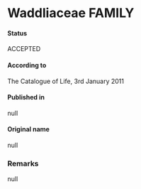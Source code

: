 # Waddliaceae FAMILY

#### Status
ACCEPTED

#### According to
The Catalogue of Life, 3rd January 2011

#### Published in
null

#### Original name
null

### Remarks
null
